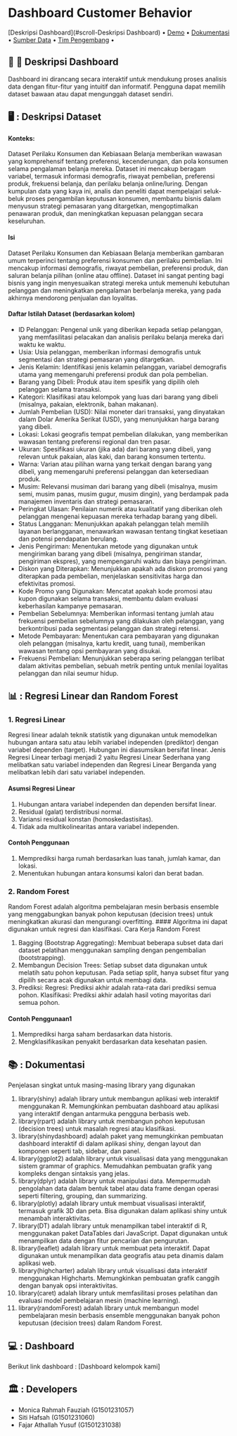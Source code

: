 # Dashboard Customer Behavior
[Deskripsi Dashboard](#scroll-Deskripsi Dashboard)
•
[Demo](#dvd-demo)
•
[Dokumentasi](#blue_book-dokumentasi)
•
[Sumber Data](#heavy_check_mark-deskripsi-data)
•
[Tim Pengembang](#smiley_cat-tim-pengembang)
•

</div>


## :scroll: 📖 Deskripsi Dashboard 
Dashboard ini dirancang secara interaktif untuk mendukung proses analisis data dengan fitur-fitur yang intuitif dan informatif. Pengguna dapat memilih dataset bawaan atau dapat mengunggah dataset sendiri.

## 🖥️ : Deskripsi Dataset
#### Konteks:
Dataset Perilaku Konsumen dan Kebiasaan Belanja memberikan wawasan yang komprehensif tentang preferensi, kecenderungan, dan pola konsumen selama pengalaman belanja mereka. Dataset ini mencakup beragam variabel, termasuk informasi demografis, riwayat pembelian, preferensi produk, frekuensi belanja, dan perilaku belanja online/luring. Dengan kumpulan data yang kaya ini, analis dan peneliti dapat mempelajari seluk-beluk proses pengambilan keputusan konsumen, membantu bisnis dalam menyusun strategi pemasaran yang ditargetkan, mengoptimalkan penawaran produk, dan meningkatkan kepuasan pelanggan secara keseluruhan.

#### Isi
Dataset Perilaku Konsumen dan Kebiasaan Belanja memberikan gambaran umum terperinci tentang preferensi konsumen dan perilaku pembelian. Ini mencakup informasi demografis, riwayat pembelian, preferensi produk, dan saluran belanja pilihan (online atau offline). Dataset ini sangat penting bagi bisnis yang ingin menyesuaikan strategi mereka untuk memenuhi kebutuhan pelanggan dan meningkatkan pengalaman berbelanja mereka, yang pada akhirnya mendorong penjualan dan loyalitas.

#### Daftar Istilah Dataset (berdasarkan kolom)
- ID Pelanggan: Pengenal unik yang diberikan kepada setiap pelanggan, yang memfasilitasi pelacakan dan analisis perilaku belanja mereka dari waktu ke waktu.
- Usia: Usia pelanggan, memberikan informasi demografis untuk segmentasi dan strategi pemasaran yang ditargetkan.
- Jenis Kelamin: Identifikasi jenis kelamin pelanggan, variabel demografis utama yang memengaruhi preferensi produk dan pola pembelian.
- Barang yang Dibeli: Produk atau item spesifik yang dipilih oleh pelanggan selama transaksi.
- Kategori: Klasifikasi atau kelompok yang luas dari barang yang dibeli (misalnya, pakaian, elektronik, bahan makanan).
- Jumlah Pembelian (USD): Nilai moneter dari transaksi, yang dinyatakan dalam Dolar Amerika Serikat (USD), yang menunjukkan harga barang yang dibeli.
- Lokasi: Lokasi geografis tempat pembelian dilakukan, yang memberikan wawasan tentang preferensi regional dan tren pasar.
- Ukuran: Spesifikasi ukuran (jika ada) dari barang yang dibeli, yang relevan untuk pakaian, alas kaki, dan barang konsumen tertentu.
- Warna: Varian atau pilihan warna yang terkait dengan barang yang dibeli, yang memengaruhi preferensi pelanggan dan ketersediaan produk.
- Musim: Relevansi musiman dari barang yang dibeli (misalnya, musim semi, musim panas, musim gugur, musim dingin), yang berdampak pada manajemen inventaris dan strategi pemasaran.
- Peringkat Ulasan: Penilaian numerik atau kualitatif yang diberikan oleh pelanggan mengenai kepuasan mereka terhadap barang yang dibeli.
- Status Langganan: Menunjukkan apakah pelanggan telah memilih layanan berlangganan, menawarkan wawasan tentang tingkat kesetiaan dan potensi pendapatan berulang.
- Jenis Pengiriman: Menentukan metode yang digunakan untuk mengirimkan barang yang dibeli (misalnya, pengiriman standar, pengiriman ekspres), yang mempengaruhi waktu dan biaya pengiriman.
- Diskon yang Diterapkan: Menunjukkan apakah ada diskon promosi yang diterapkan pada pembelian, menjelaskan sensitivitas harga dan efektivitas promosi.
- Kode Promo yang Digunakan: Mencatat apakah kode promosi atau kupon digunakan selama transaksi, membantu dalam evaluasi keberhasilan kampanye pemasaran.
- Pembelian Sebelumnya: Memberikan informasi tentang jumlah atau frekuensi pembelian sebelumnya yang dilakukan oleh pelanggan, yang berkontribusi pada segmentasi pelanggan dan strategi retensi.
- Metode Pembayaran: Menentukan cara pembayaran yang digunakan oleh pelanggan (misalnya, kartu kredit, uang tunai), memberikan wawasan tentang opsi pembayaran yang disukai.
- Frekuensi Pembelian: Menunjukkan seberapa sering pelanggan terlibat dalam aktivitas pembelian, sebuah metrik penting untuk menilai loyalitas pelanggan dan nilai seumur hidup.
  
## 📊 : Regresi Linear dan Random Forest
### 1. Regresi Linear
Regresi linear adalah teknik statistik yang digunakan untuk memodelkan hubungan antara satu atau lebih variabel independen (prediktor) dengan variabel dependen (target). Hubungan ini diasumsikan bersifat linear. Jenis Regresi Linear terbagi menjadi 2 yaitu Regresi Linear Sederhana yang	melibatkan satu variabel independen dan Regresi Linear Berganda yang melibatkan lebih dari satu variabel independen.
#### Asumsi Regresi Linear
1.	Hubungan antara variabel independen dan dependen bersifat linear.
2.	Residual (galat) terdistribusi normal.
3.	Variansi residual konstan (homoskedastisitas).
4.	Tidak ada multikolinearitas antara variabel independen.
#### Contoh Penggunaan
1. Memprediksi harga rumah berdasarkan luas tanah, jumlah kamar, dan lokasi.
2. Menentukan hubungan antara konsumsi kalori dan berat badan.
 
### 2. Random Forest
Random Forest adalah algoritma pembelajaran mesin berbasis ensemble yang menggabungkan banyak pohon keputusan (decision trees) untuk meningkatkan akurasi dan mengurangi overfitting. #### Algoritma ini dapat digunakan untuk regresi dan klasifikasi.
Cara Kerja Random Forest
1.	Bagging (Bootstrap Aggregating):
Membuat beberapa subset data dari dataset pelatihan menggunakan sampling dengan pengembalian (bootstrapping).
2.	Membangun Decision Trees:
Setiap subset data digunakan untuk melatih satu pohon keputusan. Pada setiap split, hanya subset fitur yang dipilih secara acak digunakan untuk membagi data.
3.	Prediksi:
Regresi: Prediksi akhir adalah rata-rata dari prediksi semua pohon.
Klasifikasi: Prediksi akhir adalah hasil voting mayoritas dari semua pohon.
#### Contoh Penggunaan1
1. Memprediksi harga saham berdasarkan data historis.
2. Mengklasifikasikan penyakit berdasarkan data kesehatan pasien.

## 📚 : Dokumentasi
Penjelasan singkat untuk masing-masing library yang digunakan

1.	library(shiny) adalah library untuk membangun aplikasi web interaktif menggunakan R. Memungkinkan pembuatan dashboard atau aplikasi yang interaktif dengan antarmuka pengguna berbasis web.
2.	library(rpart) adalah library untuk membangun pohon keputusan (decision trees) untuk masalah regresi atau klasifikasi.
3.	library(shinydashboard) adalah paket yang memungkinkan pembuatan dashboard interaktif di dalam aplikasi shiny, dengan layout dan komponen seperti tab, sidebar, dan panel.
4.	library(ggplot2) adalah library untuk visualisasi data yang menggunakan sistem grammar of graphics. Memudahkan pembuatan grafik yang kompleks dengan sintaksis yang jelas.
5.	library(dplyr) adalah library untuk manipulasi data. Mempermudah pengolahan data dalam bentuk tabel atau data frame dengan operasi seperti filtering, grouping, dan summarizing.
6.	library(plotly) adalah library untuk membuat visualisasi interaktif, termasuk grafik 3D dan peta. Bisa digunakan dalam aplikasi shiny untuk menambah interaktivitas.
7.	library(DT) adalah library untuk menampilkan tabel interaktif di R, menggunakan paket DataTables dari JavaScript. Dapat digunakan untuk menampilkan data dengan fitur pencarian dan pengurutan.
8.	library(leaflet) adalah library untuk membuat peta interaktif. Dapat digunakan untuk menampilkan data geografis atau peta dinamis dalam aplikasi web.
9.	library(highcharter) adalah library untuk visualisasi data interaktif menggunakan Highcharts. Memungkinkan pembuatan grafik canggih dengan banyak opsi interaktivitas.
10.	library(caret) adalah library untuk memfasilitasi proses pelatihan dan evaluasi model pembelajaran mesin (machine learning).
11.	library(randomForest) adalah library untuk membangun model pembelajaran mesin berbasis ensemble menggunakan banyak pohon keputusan (decision trees) dalam Random Forest.



## 💻 : Dashboard
Berikut link dashboard :
[Dashboard kelompok kami]

## 🏛️ : Developers
- Monica Rahmah Fauziah (G1501231057)
- Siti Hafsah           (G1501231060)
- Fajar Athallah Yusuf  (G1501231038)
